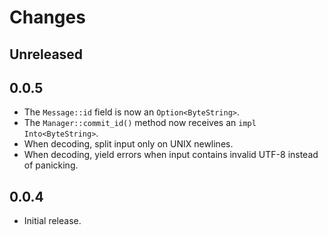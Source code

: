 # Changes

## Unreleased

## 0.0.5

- The `Message::id` field is now an `Option<ByteString>`.
- The `Manager::commit_id()` method now receives an `impl Into<ByteString>`.
- When decoding, split input only on UNIX newlines.
- When decoding, yield errors when input contains invalid UTF-8 instead of panicking.

## 0.0.4

- Initial release.
